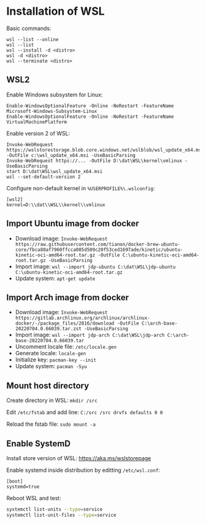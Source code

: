 # Installation of WSL

Basic commands:

```pwsh
wsl --list --online
wsl --list
wsl --install -d <distro>
wsl -d <distro>
wsl --terminate <distro>
```

## WSL2

Enable Windows subsystem for Linux:

```pwsh
Enable-WindowsOptionalFeature -Online -NoRestart -FeatureName Microsoft-Windows-Subsystem-Linux
Enable-WindowsOptionalFeature -Online -NoRestart -FeatureName VirtualMachinePlatform
```

Enable version 2 of WSL:

```pwsh
Invoke-WebRequest https://wslstorestorage.blob.core.windows.net/wslblob/wsl_update_x64.msi -OutFile c:\wsl_update_x64.msi -UseBasicParsing
Invoke-WebRequest https://... -OutFile D:\dat\WSL\kernel\vmlinux -UseBasicParsing
start D:\dat\WSL\wsl_update_x64.msi
wsl --set-default-version 2
```

Configure non-default kernel in `%USERPROFILE%\.wslconfig`:

```
[wsl2]
kernel=D:\\dat\\WSL\\kernel\\vmlinux
```

## Import Ubuntu image from docker

- Download image: `Invoke-WebRequest https://raw.githubusercontent.com/tianon/docker-brew-ubuntu-core/fbca80af7960ffcca085d509c20f53ced1697ade/kinetic/ubuntu-kinetic-oci-amd64-root.tar.gz -OutFile C:\ubuntu-kinetic-oci-amd64-root.tar.gz -UseBasicParsing`
- Import image: `wsl --import jdp-ubuntu C:\dat\WSL\jdp-ubuntu C:\ubuntu-kinetic-oci-amd64-root.tar.gz`
- Update system: `apt-get update`

## Import Arch image from docker

- Download image: `Invoke-WebRequest https://gitlab.archlinux.org/archlinux/archlinux-docker/-/package_files/2816/download -OutFile C:\arch-base-20220704.0.66039.tar.zst -UseBasicParsing`
- Import image: `wsl --import jdp-arch C:\dat\WSL\jdp-arch C:\arch-base-20220704.0.66039.tar`
- Uncomment locale file: `/etc/locale.gen`
- Generate locale: `locale-gen`
- Initialize key: `pacman-key --init`
- Update system: `pacman -Syu`

## Mount host directory

Create directory in WSL: `mkdir /src`

Edit `/etc/fstab` and add line: `C:/src /src drvfs defaults 0 0`

Reload the fstab file: `sudo mount -a`

## Enable SystemD

Install store version of WSL: https://aka.ms/wslstorepage

Enable systemd inside distribution by editting `/etc/wsl.conf`:

```
[boot]
systemd=true
```

Reboot WSL and test:

```sh
systemctl list-units --type=service
systemctl list-unit-files --type=service
```
